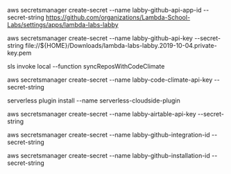 aws secretsmanager create-secret --name labby-github-api-app-id --secret-string <Client ID>
https://github.com/organizations/Lambda-School-Labs/settings/apps/lambda-labs-labby

aws secretsmanager create-secret --name labby-github-api-key --secret-string file://${HOME}/Downloads/lambda-labs-labby.2019-10-04.private-key.pem

sls invoke local --function syncReposWithCodeClimate

aws secretsmanager create-secret --name labby-code-climate-api-key --secret-string <API KEY>

serverless plugin install --name serverless-cloudside-plugin

aws secretsmanager create-secret --name labby-airtable-api-key --secret-string <Airtable API Key>

aws secretsmanager create-secret --name labby-github-integration-id --secret-string <Integration ID>

aws secretsmanager create-secret --name labby-github-installation-id --secret-string <Installation ID>